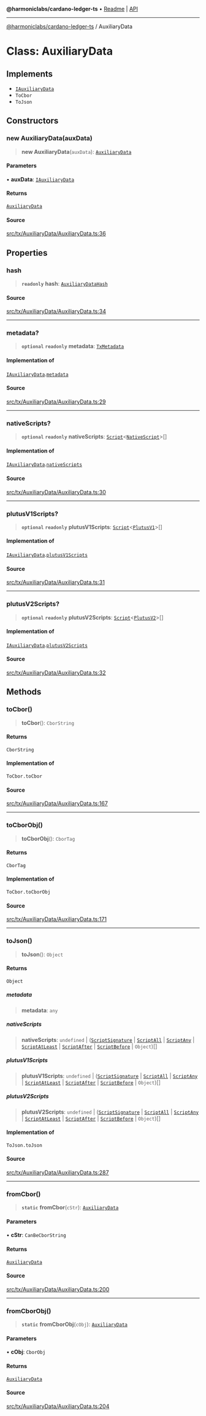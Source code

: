**@harmoniclabs/cardano-ledger-ts** • [Readme](../README.md) \| [API](../globals.md)

***

[@harmoniclabs/cardano-ledger-ts](../README.md) / AuxiliaryData

# Class: AuxiliaryData

## Implements

- [`IAuxiliaryData`](../interfaces/IAuxiliaryData.md)
- `ToCbor`
- `ToJson`

## Constructors

### new AuxiliaryData(auxData)

> **new AuxiliaryData**(`auxData`): [`AuxiliaryData`](AuxiliaryData.md)

#### Parameters

• **auxData**: [`IAuxiliaryData`](../interfaces/IAuxiliaryData.md)

#### Returns

[`AuxiliaryData`](AuxiliaryData.md)

#### Source

[src/tx/AuxiliaryData/AuxiliaryData.ts:36](https://github.com/HarmonicLabs/cardano-ledger-ts/blob/d1659b0/src/tx/AuxiliaryData/AuxiliaryData.ts#L36)

## Properties

### hash

> **`readonly`** **hash**: [`AuxiliaryDataHash`](AuxiliaryDataHash.md)

#### Source

[src/tx/AuxiliaryData/AuxiliaryData.ts:34](https://github.com/HarmonicLabs/cardano-ledger-ts/blob/d1659b0/src/tx/AuxiliaryData/AuxiliaryData.ts#L34)

***

### metadata?

> **`optional`** **`readonly`** **metadata**: [`TxMetadata`](TxMetadata.md)

#### Implementation of

[`IAuxiliaryData`](../interfaces/IAuxiliaryData.md).[`metadata`](../interfaces/IAuxiliaryData.md#metadata)

#### Source

[src/tx/AuxiliaryData/AuxiliaryData.ts:29](https://github.com/HarmonicLabs/cardano-ledger-ts/blob/d1659b0/src/tx/AuxiliaryData/AuxiliaryData.ts#L29)

***

### nativeScripts?

> **`optional`** **`readonly`** **nativeScripts**: [`Script`](Script.md)\<[`NativeScript`](../enumerations/ScriptType.md#nativescript)\>[]

#### Implementation of

[`IAuxiliaryData`](../interfaces/IAuxiliaryData.md).[`nativeScripts`](../interfaces/IAuxiliaryData.md#nativescripts)

#### Source

[src/tx/AuxiliaryData/AuxiliaryData.ts:30](https://github.com/HarmonicLabs/cardano-ledger-ts/blob/d1659b0/src/tx/AuxiliaryData/AuxiliaryData.ts#L30)

***

### plutusV1Scripts?

> **`optional`** **`readonly`** **plutusV1Scripts**: [`Script`](Script.md)\<[`PlutusV1`](../enumerations/ScriptType.md#plutusv1)\>[]

#### Implementation of

[`IAuxiliaryData`](../interfaces/IAuxiliaryData.md).[`plutusV1Scripts`](../interfaces/IAuxiliaryData.md#plutusv1scripts)

#### Source

[src/tx/AuxiliaryData/AuxiliaryData.ts:31](https://github.com/HarmonicLabs/cardano-ledger-ts/blob/d1659b0/src/tx/AuxiliaryData/AuxiliaryData.ts#L31)

***

### plutusV2Scripts?

> **`optional`** **`readonly`** **plutusV2Scripts**: [`Script`](Script.md)\<[`PlutusV2`](../enumerations/ScriptType.md#plutusv2)\>[]

#### Implementation of

[`IAuxiliaryData`](../interfaces/IAuxiliaryData.md).[`plutusV2Scripts`](../interfaces/IAuxiliaryData.md#plutusv2scripts)

#### Source

[src/tx/AuxiliaryData/AuxiliaryData.ts:32](https://github.com/HarmonicLabs/cardano-ledger-ts/blob/d1659b0/src/tx/AuxiliaryData/AuxiliaryData.ts#L32)

## Methods

### toCbor()

> **toCbor**(): `CborString`

#### Returns

`CborString`

#### Implementation of

`ToCbor.toCbor`

#### Source

[src/tx/AuxiliaryData/AuxiliaryData.ts:167](https://github.com/HarmonicLabs/cardano-ledger-ts/blob/d1659b0/src/tx/AuxiliaryData/AuxiliaryData.ts#L167)

***

### toCborObj()

> **toCborObj**(): `CborTag`

#### Returns

`CborTag`

#### Implementation of

`ToCbor.toCborObj`

#### Source

[src/tx/AuxiliaryData/AuxiliaryData.ts:171](https://github.com/HarmonicLabs/cardano-ledger-ts/blob/d1659b0/src/tx/AuxiliaryData/AuxiliaryData.ts#L171)

***

### toJson()

> **toJson**(): `Object`

#### Returns

`Object`

##### metadata

> **metadata**: `any`

##### nativeScripts

> **nativeScripts**: `undefined` \| ([`ScriptSignature`](../interfaces/ScriptSignature.md) \| [`ScriptAll`](../interfaces/ScriptAll.md) \| [`ScriptAny`](../interfaces/ScriptAny.md) \| [`ScriptAtLeast`](../interfaces/ScriptAtLeast.md) \| [`ScriptAfter`](../interfaces/ScriptAfter.md) \| [`ScriptBefore`](../interfaces/ScriptBefore.md) \| `Object`)[]

##### plutusV1Scripts

> **plutusV1Scripts**: `undefined` \| ([`ScriptSignature`](../interfaces/ScriptSignature.md) \| [`ScriptAll`](../interfaces/ScriptAll.md) \| [`ScriptAny`](../interfaces/ScriptAny.md) \| [`ScriptAtLeast`](../interfaces/ScriptAtLeast.md) \| [`ScriptAfter`](../interfaces/ScriptAfter.md) \| [`ScriptBefore`](../interfaces/ScriptBefore.md) \| `Object`)[]

##### plutusV2Scripts

> **plutusV2Scripts**: `undefined` \| ([`ScriptSignature`](../interfaces/ScriptSignature.md) \| [`ScriptAll`](../interfaces/ScriptAll.md) \| [`ScriptAny`](../interfaces/ScriptAny.md) \| [`ScriptAtLeast`](../interfaces/ScriptAtLeast.md) \| [`ScriptAfter`](../interfaces/ScriptAfter.md) \| [`ScriptBefore`](../interfaces/ScriptBefore.md) \| `Object`)[]

#### Implementation of

`ToJson.toJson`

#### Source

[src/tx/AuxiliaryData/AuxiliaryData.ts:287](https://github.com/HarmonicLabs/cardano-ledger-ts/blob/d1659b0/src/tx/AuxiliaryData/AuxiliaryData.ts#L287)

***

### fromCbor()

> **`static`** **fromCbor**(`cStr`): [`AuxiliaryData`](AuxiliaryData.md)

#### Parameters

• **cStr**: `CanBeCborString`

#### Returns

[`AuxiliaryData`](AuxiliaryData.md)

#### Source

[src/tx/AuxiliaryData/AuxiliaryData.ts:200](https://github.com/HarmonicLabs/cardano-ledger-ts/blob/d1659b0/src/tx/AuxiliaryData/AuxiliaryData.ts#L200)

***

### fromCborObj()

> **`static`** **fromCborObj**(`cObj`): [`AuxiliaryData`](AuxiliaryData.md)

#### Parameters

• **cObj**: `CborObj`

#### Returns

[`AuxiliaryData`](AuxiliaryData.md)

#### Source

[src/tx/AuxiliaryData/AuxiliaryData.ts:204](https://github.com/HarmonicLabs/cardano-ledger-ts/blob/d1659b0/src/tx/AuxiliaryData/AuxiliaryData.ts#L204)
